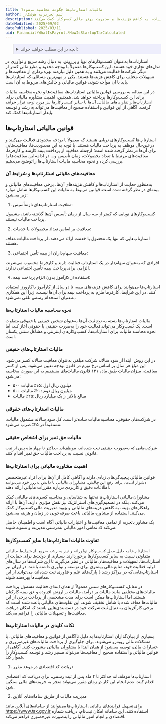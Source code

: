 ```yaml
---
title: مالیات استارتاپ‌ها چگونه محاسبه می‌شود؟
author: تیم تحریریه هوشکار
description: استارتاپ‌ها می‌توانند از معافیت‌های مالیاتی مختلفی مانند معافیت سال‌های اولیه تأسیس، کاهش مالیات بر درآمد و تسهیلات بیمه‌ای بهره‌مند شوند. آگاهی از این قوانین و نحوه محاسبه مالیات، به کاهش هزینه‌ها و مدیریت بهتر مالی کسب‌وکار کمک می‌کند.
dateModified: 2025/09/02
datePublished: 2025/03/11
uid: Financial/WhatIsPayroll/HowIsStartupTaxCalculated
---
```


<blockquote style="background-color:#eeeefc; padding:0.5rem">
<details>
  <summary>آنچه در این مطلب خواهید خواند:</summary>
  <ul>
    <li>قوانین مالیاتی استارتاپ‌ها</li>
    <li>معافیت‌های مالیاتی استارتاپ‌ها و شرایط آن</li>
    <li>نحوه محاسبه مالیات استارتاپ‌ها</li>
    </li>مالیات استارتاپ‌های حقیقی</li>
    <li>مالیات استارتاپ‌های حقوقی</li>
    </li>مالیات حق تمبر برای اشخاص حقیقی</li>
    <li>اهمیت مشاوره مالیاتی برای استارتاپ‌ها</li>
    <li>تفاوت مالیات استارتاپ‌ها با سایر کسب‌وکارها</li>
    <li>نکات کلیدی در مالیات استارتاپ‌ها</li>
  </ul>
</details>
</blockquote>

استارتاپ‌ها به‌عنوان کسب‌وکارهای نوپا و پررونق، به دنبال رشد سریع و نوآوری در مدل‌های تجاری خود هستند. این کسب‌وکارها معمولاً با بودجه محدود و منابع مالی کمتر از دیگر شرکت‌ها فعالیت می‌کنند و به همین دلیل نیازمند بهره‌برداری از معافیت‌ها و تسهیلات مختلف برای کاهش هزینه‌ها هستند. یکی از مهم‌ترین مسائلی که استارتاپ‌ها باید با آن مواجه شوند، قوانین مالیاتی و چالش‌های مربوط به آن است.

در این مقاله، به بررسی قوانین مالیاتی استارتاپ‌ها، معافیت‌ها و نحوه محاسبه مالیات برای این کسب‌وکارها پرداخته خواهد شد. همچنین، اهمیت مشاوره مالیاتی برای استارتاپ‌ها و تفاوت‌های مالیاتی آن‌ها با سایر کسب‌وکارها نیز مورد توجه قرار خواهد گرفت. آگاهی از این قوانین و استفاده صحیح از معافیت‌ها می‌تواند به رشد و توسعه پایدار استارتاپ‌ها کمک کند.

## قوانین مالیاتی استارتاپ‌ها

استارتاپ‌ها کسب‌وکارهای نوپایی هستند که معمولاً با بودجه محدودی فعالیت می‌کنند و درعین‌حال موظف به پرداخت مالیات هستند. با توجه به این محدودیت‌ها، معافیت‌هایی برای آن‌ها در نظر گرفته شده است؛ ازجمله معافیت از پرداخت بیمه کارمند و کارفرما، معافیت‌های مرتبط با تعداد محصولات، زمان تأسیس و... در ادامه این معافیت‌ها را بررسی کرده و نحوه محاسبه مالیات استارتاپ‌ها را توضیح می‌دهیم.

### معافیت‌های مالیاتی استارتاپ‌ها و شرایط آن

به‌منظور حمایت از استارتاپ‌ها و کاهش هزینه‌های آن‌ها، برخی معافیت‌های مالیاتی و بیمه‌ای در نظر گرفته شده است. قوانین مربوط به مالیات این کسب‌وکارها شامل موارد زیر می‌شود:

1.	معافیت استارتاپ‌های تازه‌تأسیس:

کسب‌وکارهای نوپایی که کمتر از سه سال از زمان تأسیس آن‌ها گذشته باشد، مشمول پرداخت مالیات نیستند.

2.	معافیت بر اساس تعداد محصولات یا خدمات:

استارتاپ‌هایی که تنها یک محصول یا خدمت ارائه می‌دهند، از پرداخت مالیات معاف هستند.

3.	معافیت سهام‌داران از بیمه تأمین اجتماعی:

افرادی که به‌عنوان سهام‌دار در یک استارتاپ فعالیت دارند و کارفرما محسوب می‌شوند، الزامی برای پرداخت بیمه تأمین اجتماعی ندارند.

4.	استفاده از کارآموز بدون الزام پرداخت بیمه:

استارتاپ‌ها می‌توانند برای کاهش هزینه‌های بیمه، تا دو سال از کارآموز یا کارورز استفاده کنند. در این شرایط، کارفرما ملزم به پرداخت بیمه برای آن‌ها نیست، زیرا این همکاری به‌عنوان استخدام رسمی تلقی نمی‌شود.

### نحوه محاسبه مالیات استارتاپ‌ها

مالیات استارتاپ‌ها بسته به نوع ثبت آن‌ها به‌عنوان شخص حقیقی یا حقوقی متفاوت است. یک کسب‌وکار می‌تواند فعالیت خود را به‌صورت حقیقی یا حقوقی آغاز کند، اما نحوه محاسبه مالیات برای استارتاپ‌ها، کسب‌وکارهای اینترنتی و مشاغل سنتی یکسان است.

### مالیات استارتاپ‌های حقیقی

در این روش، ابتدا از سود سالانه شرکت مبلغی به‌عنوان معافیت سالانه کسر می‌شود. این مبلغ هر سال بر اساس نرخ تورم در قانون بودجه تعیین می‌شود. پس از کسر معافیت، میزان مالیات طبق ماده ۱۳۱ قانون مالیات‌های مستقیم به این صورت محاسبه می‌شود:

-	۵۰۰ میلیون ریال اول :۱۵٪ مالیات
-	۵۰۰ میلیون ریال دوم :۲۰٪ مالیات
-	مبالغ بالاتر از یک میلیارد ریال :۲۵٪ مالیات

### مالیات استارتاپ‌های حقوقی

در شرکت‌های حقوقی، محاسبه مالیات ساده‌تر است. کل سود سالانه مشمول مالیات، مستقیماً در ۲۵٪ ضرب می‌شود.

### مالیات حق تمبر برای اشخاص حقیقی

شرکت‌هایی که به‌صورت حقیقی ثبت شده‌اند، موظف‌اند حداکثر تا چهار ماه پس از ثبت قانونی نسبت به پرداخت مالیات حق تمبر اقدام کنند.

### اهمیت مشاوره مالیاتی برای استارتاپ‌ها

قوانین مالیاتی پیچیدگی‌های زیادی دارند و آگاهی کامل از آن‌ها برای افراد غیرمتخصص دشوار است. برای رفع این چالش، مشاوران مالیاتی با دانش به‌روز خود می‌توانند اطلاعات دقیق و کاربردی درباره مقررات مالیاتی ارائه دهند.

مشاوران مالیاتی استارتاپ‌ها نه‌تنها به شناسایی و محاسبه کسری‌های مالیاتی کمک می‌کنند، بلکه در تصمیم‌گیری‌های استراتژیک نیز نقش مؤثری دارند. آن‌ها با ارائه راهکارهای بهینه، به کاهش هزینه‌های مالیاتی و بهبود مدیریت مالی کسب‌وکار کمک می‌کنند.
استفاده از مشاوره مالیاتی باعث صرفه‌جویی در زمان و هزینه می‌شود. 

یک مشاور باتجربه از تمامی معافیت‌ها و اعتبارات مالیاتی آگاه است و اطمینان حاصل می‌کند که تمامی امور مالیاتی به‌درستی مدیریت و تسویه شوند.

### تفاوت مالیات استارتاپ‌ها با سایر کسب‌وکارها

استارتاپ‌ها به دلیل مدل کسب‌وکار نوآورانه و نیاز به رشد سریع، از شرایط مالیاتی متفاوتی نسبت به سایر کسب‌وکارها برخوردارند. بسیاری از دولت‌ها برای حمایت از استارتاپ‌ها، تسهیلات و معافیت‌های مالیاتی در نظر می‌گیرند تا این شرکت‌ها در سال‌های اولیه فعالیت خود، منابع مالی بیشتری برای توسعه و نوآوری داشته باشند. در ایران نیز استارتاپ‌هایی که در مراکز رشد یا پارک‌های علم و فناوری ثبت شده‌اند، می‌توانند از این معافیت‌ها بهره‌مند شوند.

در مقابل، کسب‌وکارهای سنتی معمولاً از همان ابتدای فعالیت مشمول پرداخت مالیات‌های مختلفی مانند مالیات بر درآمد، مالیات بر ارزش افزوده و حق بیمه کارکنان هستند. اما استارتاپ‌ها ممکن است برای مدت مشخصی از پرداخت برخی از این مالیات‌ها معاف شده یا شامل تخفیف شوند. این تفاوت‌های مالیاتی باعث شده است که برخی کارآفرینان به دنبال ثبت شرکت خود در دسته‌بندی‌هایی باشند که امکان دریافت معافیت‌ها و تسهیلات مالیاتی را فراهم می‌کند.

### نکات کلیدی در مالیات استارتاپ‌ها

بسیاری از بنیان‌گذاران استارتاپ‌ها به دلیل ناآگاهی از قوانین و معافیت‌های مالیاتی، با مشکلات مالی روبه‌رو می‌شوند. برای جلوگیری از پرداخت مالیات‌های غیرضروری و خسارات مالی، توصیه می‌شود از همان ابتدا با مشاوران مالیاتی مشورت کنند. آگاهی از قوانین مالیاتی و استفاده صحیح از معافیت‌ها می‌تواند مسیر رشد و توسعه کسب‌وکار را هموار کند.

1. دریافت کد اقتصادی در موعد مقرر

استارتاپ‌ها موظف‌اند حداکثر تا ۴ ماه پس از ثبت رسمی، برای دریافت کد اقتصادی اقدام کنند. عدم انجام این کار در زمان مقرر می‌تواند منجر به جریمه‌های مالی سنگین شود.

2. مدیریت مالیات از طریق سامانه‌های آنلاین

برای تسهیل فرایندهای مالیاتی، استارتاپ‌ها می‌توانند از سامانه‌های آنلاین مانند <a href="https://www.tax.gov.ir" target="_blank">https://www.tax.gov.ir</a> استفاده کنند. این سامانه امکان ثبت‌نام، دریافت شماره اقتصادی و انجام امور مالیاتی را به‌صورت غیرحضوری فراهم می‌کند.